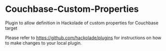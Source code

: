 # Couchbase-Custom-Properties
Plugin to allow definition in Hackolade of custom properties for Couchbase target

Please refer to https://github.com/hackolade/plugins for instructions on how to make changes to your local plugin.
